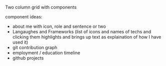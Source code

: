 Two column grid with components

component ideas:

- about me with icon, role and sentence or two
- Langaughes and Frameworks (list of icons and names of techs and clicking them highlights and brings up text as explaination of how I have used it)
- git contribution graph
- employment / education timeline
- github projects